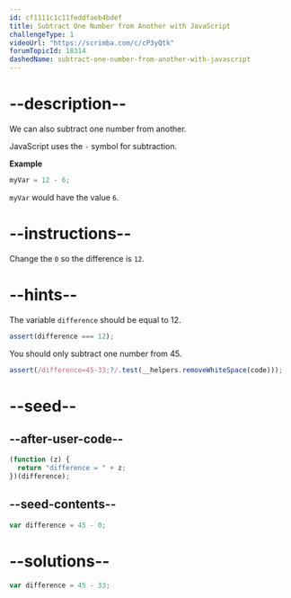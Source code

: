 ```yaml
---
id: cf1111c1c11feddfaeb4bdef
title: Subtract One Number from Another with JavaScript
challengeType: 1
videoUrl: "https://scrimba.com/c/cP3yQtk"
forumTopicId: 18314
dashedName: subtract-one-number-from-another-with-javascript
---
```


# --description--

We can also subtract one number from another.

JavaScript uses the `-` symbol for subtraction.

**Example**

```js
myVar = 12 - 6;
```

`myVar` would have the value `6`.

# --instructions--

Change the `0` so the difference is `12`.

# --hints--

The variable `difference` should be equal to 12.

```js
assert(difference === 12);
```

You should only subtract one number from 45.

```js
assert(/difference=45-33;?/.test(__helpers.removeWhiteSpace(code)));
```

# --seed--

## --after-user-code--

```js
(function (z) {
  return "difference = " + z;
})(difference);
```

## --seed-contents--

```js
var difference = 45 - 0;
```

# --solutions--

```js
var difference = 45 - 33;
```
